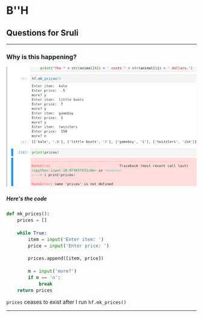 # B''H

## Questions for Sruli

---

### Why is this happening?

![](images/questions-01-01.png)

##### Here's the code

```python
def mk_prices():
    prices = []

    while True:
        item = input('Enter item: ')
        price = input('Enter price: ')
        
        prices.append([item, price])
        
        m = input('more?')
        if m == 'n':
            break
    return prices
```

`prices` ceases to exist after I run `hf.mk_prices()`

---

